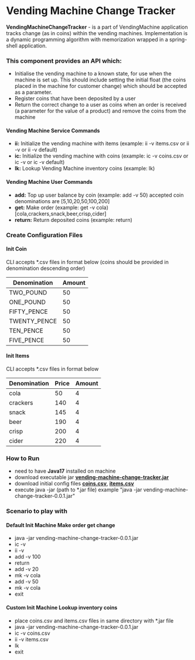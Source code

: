 # Vending Machine Change Tracker

**VendingMachineChangeTracker** - is a part of VendingMachine application tracks change (as in coins) within the vending
machines.
Implementation is a dynamic programming algorithm with memorization wrapped in a spring-shell application.

### This component provides an API which:

* Initialise the vending machine to a known state, for use when the machine is
  set up. This should include setting the initial float (the coins placed in the
  machine for customer change) which should be accepted as a parameter.
* Register coins that have been deposited by a user
* Return the correct change to a user as coins when an order is received (a
  parameter for the value of a product) and remove the coins from the
  machine

#### Vending Machine Service Commands

* **ii:** Initialize the vending machine with items (example: ii -v items.csv or ii -v or ii -v default)
* **ic:** Initialize the vending machine with coins (example: ic -v coins.csv or ic -v or ic -v default)
* **lk:** Lookup Vending Machine inventory coins (example: lk)

#### Vending Machine User Commands

* **add:** Top up user balance by coin (example: add -v 50) accepted coin denominations are [5,10,20,50,100,200]
* **get:** Make order (example: get -v cola) [cola,crackers,snack,beer,crisp,cider]
* **return:** Return deposited coins (example: return)

### Create Configuration Files

#### Init Coin

CLI accepts *.csv files in format below (coins should be provided in denomination descending order)

|Denomination | Amount|
|------------- | -------------|
|TWO_POUND  | 50|
|ONE_POUND  | 50|
|FIFTY_PENCE  | 50|
|TWENTY_PENCE  | 50|
|TEN_PENCE  | 50|
|FIVE_PENCE  | 50|

#### Init Items

CLI accepts *.csv files in format below

| Denomination | Price | Amount|
|--------------|-------|-------|
| cola         | 50 | 4|
| crackers     | 140 | 4|
| snack        | 145 | 4|
| beer         | 190 | 4|
| crisp        | 200 | 4|
| cider        | 220 | 4|

### How to Run

* need to have **Java17** installed on machine
* download executable jar **[vending-machine-change-tracker.jar](https://github.com/HMLTL/vending-machine-change-tracker/releases/download/v1.0/vending-machine-change-tracker.jar)**
* download initial config files **[coins.csv](https://github.com/HMLTL/vending-machine-change-tracker/releases/download/v1.0/coins.csv)**, **[items.csv](https://github.com/HMLTL/vending-machine-change-tracker/releases/download/v1.0/items.csv)**
* execute java -jar (path to *.jar file) example "java -jar vending-machine-change-tracker-0.0.1.jar"

### Scenario to play with

#### Default Init Machine Make order get change

* java -jar vending-machine-change-tracker-0.0.1.jar
* ic -v
* ii -v
* add -v 100
* return
* add -v 20
* mk -v cola
* add -v 50
* mk -v cola
* exit

#### Custom Init Machine Lookup inventory coins

* place coins.csv and items.csv files in same directory with *.jar file
* java -jar vending-machine-change-tracker-0.0.1.jar
* ic -v coins.csv
* ii -v items.csv
* lk
* exit
